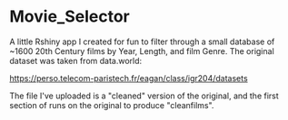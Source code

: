 # Movie_Selector
A little Rshiny app I created for fun to filter through a small database of ~1600 20th Century films by Year, Length, and film Genre. 
The original dataset was taken from data.world: 

https://perso.telecom-paristech.fr/eagan/class/igr204/datasets

The file I've uploaded is a "cleaned" version of the original, and the first section of runs on the original to produce "cleanfilms". 
